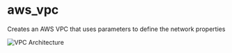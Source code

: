 # aws_vpc
Creates an AWS VPC that uses parameters to define the network properties

![VPC Architecture](https://github.com/barnesrobert/aws_vpc/blob/master/VPC.png)
